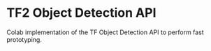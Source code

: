 # TF2 Object Detection API

Colab implementation of the TF Object Detection API to perform fast prototyping.
